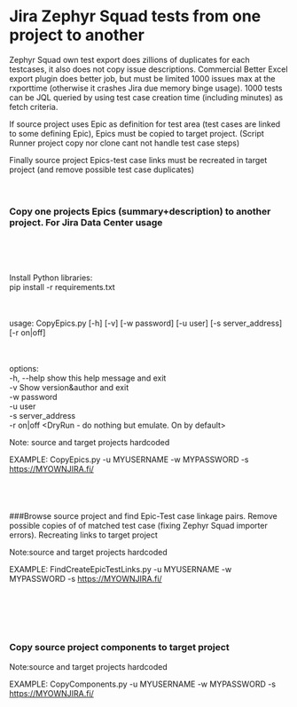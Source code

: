 # Jira Zephyr Squad tests from one project to another 
  
Zephyr Squad own test export does zillions of duplicates for each testcases, it also does not copy issue descriptions. 
Commercial Better Excel export plugin does better job, but must be limited 1000 issues max at the rxporttime (otherwise it crashes Jira due memory binge usage).  1000 tests can be JQL queried by using test case creation time (including minutes) as fetch criteria. 
  
If source project uses Epic as definition for test area (test cases are linked to some defining Epic), Epics must be copied to target project. (Script Runner project copy nor clone cant not handle test case steps)

Finally source project Epics-test case links must be recreated in target project (and remove possible test case duplicates) 
<br />
<br />
<br />   
### Copy one projects Epics (summary+description) to another project. For Jira Data Center usage
<br />
<br />
<br />

Install Python libraries:  
pip install -r requirements.txt    
<br />
<br />

    
usage: CopyEpics.py [-h] [-v] [-w password] [-u user] [-s server_address] [-r on|off]  
<br />
<br />


options:  
  -h, --help         show this help message and exit  
  -v                 Show version&author and exit  
  -w password        <JIRA password>  
  -u user            <JIRA user account>  
  -s server_address  <JIRA service>  
  -r on|off          <DryRun - do nothing but emulate. On by default>
  
  
Note: source and target projects hardcoded  

EXAMPLE: CopyEpics.py -u MYUSERNAME -w MYPASSWORD -s https://MYOWNJIRA.fi/  
<br />
<br />
<br />
<br />
###Browse source project and find Epic-Test case linkage pairs. Remove possible copies of of matched test case (fixing Zephyr Squad importer errors). Recreating links to target project

Note:source and target projects hardcoded   

EXAMPLE: FindCreateEpicTestLinks.py -u MYUSERNAME -w MYPASSWORD -s https://MYOWNJIRA.fi/   

<br />
<br />
<br />
<br />

### Copy source project components to target project  
  
Note:source and target projects hardcoded 
  
EXAMPLE: CopyComponents.py -u MYUSERNAME -w MYPASSWORD -s https://MYOWNJIRA.fi/   